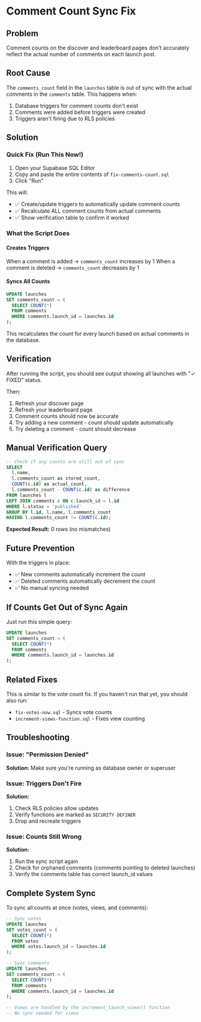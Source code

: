 # Comment Count Sync Fix

## Problem
Comment counts on the discover and leaderboard pages don't accurately reflect the actual number of comments on each launch post.

## Root Cause
The `comments_count` field in the `launches` table is out of sync with the actual comments in the `comments` table. This happens when:
1. Database triggers for comment counts don't exist
2. Comments were added before triggers were created
3. Triggers aren't firing due to RLS policies

## Solution

### Quick Fix (Run This Now!)

1. Open your Supabase SQL Editor
2. Copy and paste the entire contents of `fix-comments-count.sql`
3. Click "Run"

This will:
- ✅ Create/update triggers to automatically update comment counts
- ✅ Recalculate ALL comment counts from actual comments
- ✅ Show verification table to confirm it worked

### What the Script Does

#### Creates Triggers
When a comment is added → `comments_count` increases by 1
When a comment is deleted → `comments_count` decreases by 1

#### Syncs All Counts
```sql
UPDATE launches
SET comments_count = (
  SELECT COUNT(*)
  FROM comments
  WHERE comments.launch_id = launches.id
);
```

This recalculates the count for every launch based on actual comments in the database.

## Verification

After running the script, you should see output showing all launches with "✓ FIXED" status.

Then:
1. Refresh your discover page
2. Refresh your leaderboard page
3. Comment counts should now be accurate
4. Try adding a new comment - count should update automatically
5. Try deleting a comment - count should decrease

## Manual Verification Query

```sql
-- Check if any counts are still out of sync
SELECT 
  l.name,
  l.comments_count as stored_count,
  COUNT(c.id) as actual_count,
  l.comments_count - COUNT(c.id) as difference
FROM launches l
LEFT JOIN comments c ON c.launch_id = l.id
WHERE l.status = 'published'
GROUP BY l.id, l.name, l.comments_count
HAVING l.comments_count != COUNT(c.id);
```

**Expected Result:** 0 rows (no mismatches)

## Future Prevention

With the triggers in place:
- ✅ New comments automatically increment the count
- ✅ Deleted comments automatically decrement the count
- ✅ No manual syncing needed

## If Counts Get Out of Sync Again

Just run this simple query:
```sql
UPDATE launches
SET comments_count = (
  SELECT COUNT(*)
  FROM comments
  WHERE comments.launch_id = launches.id
);
```

## Related Fixes

This is similar to the vote count fix. If you haven't run that yet, you should also run:
- `fix-votes-now.sql` - Syncs vote counts
- `increment-views-function.sql` - Fixes view counting

## Troubleshooting

### Issue: "Permission Denied"
**Solution:** Make sure you're running as database owner or superuser

### Issue: Triggers Don't Fire
**Solution:** 
1. Check RLS policies allow updates
2. Verify functions are marked as `SECURITY DEFINER`
3. Drop and recreate triggers

### Issue: Counts Still Wrong
**Solution:**
1. Run the sync script again
2. Check for orphaned comments (comments pointing to deleted launches)
3. Verify the comments table has correct launch_id values

## Complete System Sync

To sync all counts at once (votes, views, and comments):

```sql
-- Sync votes
UPDATE launches
SET votes_count = (
  SELECT COUNT(*)
  FROM votes
  WHERE votes.launch_id = launches.id
);

-- Sync comments
UPDATE launches
SET comments_count = (
  SELECT COUNT(*)
  FROM comments
  WHERE comments.launch_id = launches.id
);

-- Views are handled by the increment_launch_views() function
-- No sync needed for views
```

